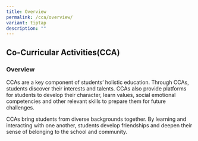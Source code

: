 ```yaml
---
title: Overview
permalink: /cca/overview/
variant: tiptap
description: ""
---
```

<h2>Co-Curricular Activities(CCA)</h2>
<h3>Overview</h3>
<p>CCAs are a key component of students’ holistic education. Through CCAs,
students discover their interests and talents. CCAs also provide platforms
for students to develop their character, learn values, social emotional
competencies and other relevant skills to prepare them for future challenges.</p>
<p>CCAs bring students from diverse backgrounds together. By learning and
interacting with one another, students develop friendships and deepen their
sense of belonging to the school and community.</p>
<p></p>